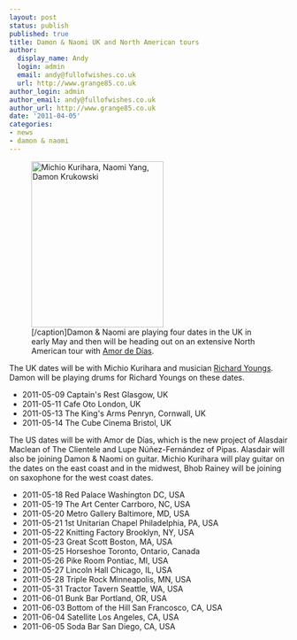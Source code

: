 ```yaml
---
layout: post
status: publish
published: true
title: Damon & Naomi UK and North American tours
author:
  display_name: Andy
  login: admin
  email: andy@fullofwishes.co.uk
  url: http://www.grange85.co.uk
author_login: admin
author_email: andy@fullofwishes.co.uk
author_url: http://www.grange85.co.uk
date: '2011-04-05'
categories:
- news
- damon & naomi
---
```

<p><figure class="caption alignright" width="239" caption="photo: Anabel V&aacute;zquez Rodr&iacute;guez"><img src="https://media.fullofwishes.co.uk/ahfow/uploads/2011/04/damonnaomi.06-239x300.jpg" alt="Michio Kurihara, Naomi Yang, Damon Krukowski" title="damonnaomi.06" width="239" height="300" class="size-medium wp-image-2155" /><figcaption class="caption-text">[/caption]Damon & Naomi are playing four dates in the UK in early May and then will be heading out on an extensive North American tour with <a href="http://www.amordedias.com/">Amor de D&iacute;as</a>. </figcaption></figure>
<p>The UK dates will be with Michio Kurihara and musician <a href="http://en.wikipedia.org/wiki/Richard_Youngs">Richard Youngs</a>. Damon will be playing drums for Richard Youngs on these dates.</p>
<ul>
<li>2011-05-09 	Captain's Rest 	Glasgow, UK 	</li>
<li>2011-05-11 	Cafe Oto 	London, UK 	</li>
<li>2011-05-13 	The King's Arms 	Penryn, Cornwall, UK 	</li>
<li>2011-05-14 	The Cube Cinema 	Bristol, UK 	</li>
</ul>
<p>The US dates will be with Amor de D&iacute;as, which is the new project of Alasdair Maclean of The Clientele and Lupe N&uacute;&ntilde;ez-Fern&aacute;ndez of Pipas. Alasdair will also be joining Damon & Naomi on guitar. Michio Kurihara will play guitar on the dates on the east coast and in the midwest, Bhob Rainey will be joining on saxophone for the west coast dates.</p>
<ul>
<li>2011-05-18 Red Palace 	Washington DC, USA 	</li>
<li>2011-05-19 The Art Center 	Carrboro, NC, USA 	</li>
<li>2011-05-20 Metro Gallery 	Baltimore, MD, USA 	</li>
<li>2011-05-21 1st Unitarian Chapel 	Philadelphia, PA, USA 	</li>
<li>2011-05-22 Knitting Factory 	Brooklyn, NY, USA 	</li>
<li>2011-05-23 Great Scott 	Boston, MA, USA 	</li>
<li>2011-05-25 Horseshoe 	Toronto, Ontario, Canada 	</li>
<li>2011-05-26 Pike Room 	Pontiac, MI, USA 	</li>
<li>2011-05-27 Lincoln Hall 	Chicago, IL, USA 	</li>
<li>2011-05-28 Triple Rock 	Minneapolis, MN, USA 	</li>
<li>2011-05-31 Tractor Tavern 	Seattle, WA, USA 	</li>
<li>2011-06-01 Bunk Bar 	Portland, OR, USA 	</li>
<li>2011-06-03 Bottom of the Hill 	San Francosco, CA, USA 	</li>
<li>2011-06-04 Satellite 	Los Angeles, CA, USA 	</li>
<li>2011-06-05 Soda Bar 	San Diego, CA, USA 	</li>
</ul>
